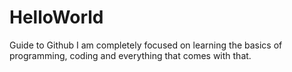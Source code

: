 # HelloWorld
Guide to Github
I am completely focused on learning the basics of programming, coding and everything that comes with that.
